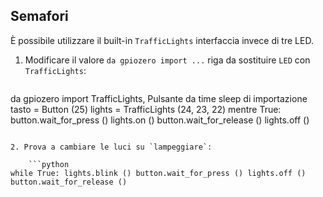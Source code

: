 ## Semafori

È possibile utilizzare il built-in `TrafficLights` interfaccia invece di tre LED.

1. Modificare il valore `da gpiozero import ...` riga da sostituire `LED` con `TrafficLights`:
    
    ```python
da gpiozero import TrafficLights, Pulsante da time sleep di importazione tasto = Button (25) lights = TrafficLights (24, 23, 22) mentre True: button.wait_for_press () lights.on () button.wait_for_release () lights.off ()
```

2. Prova a cambiare le luci su `lampeggiare`:
    
    ```python
while True: lights.blink () button.wait_for_press () lights.off () button.wait_for_release ()
```